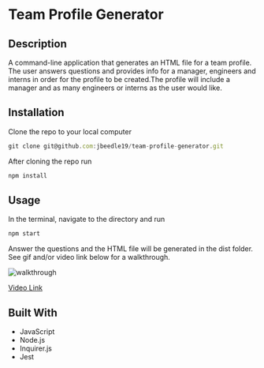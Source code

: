 # Team Profile Generator

## Description
A command-line application that generates an HTML file for a team profile. The user answers questions and provides info for a manager, engineers and interns in order for the profile to be created.The profile will include a manager and as many engineers or interns as the user would like.

## Installation
Clone the repo to your local computer
```JavaScript
git clone git@github.com:jbeedle19/team-profile-generator.git
``` 
After cloning the repo run
```JavaScript
npm install
``` 

## Usage
In the terminal, navigate to the directory and run
```JavaScript
npm start
``` 
Answer the questions and the HTML file will be generated in the dist folder. See gif and/or video link below for a walkthrough.

![walkthrough](./assets/team-profile-walkthrough.gif)

[Video Link](https://drive.google.com/file/d/15nVhg3o0UukwvL3gn768R6Ej44Rc7J62/view)

## Built With
* JavaScript
* Node.js
* Inquirer.js
* Jest